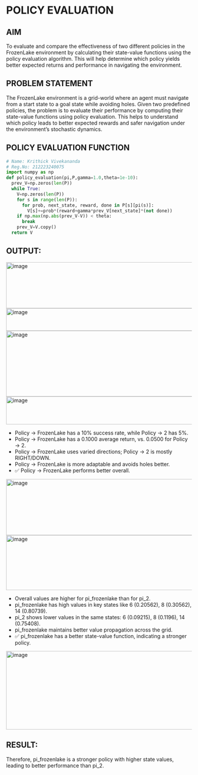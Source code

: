 # POLICY EVALUATION

## AIM
To evaluate and compare the effectiveness of two different policies in the FrozenLake environment by calculating their state-value functions using the policy evaluation algorithm. This will help determine which policy yields better expected returns and performance in navigating the environment.

## PROBLEM STATEMENT
The FrozenLake environment is a grid-world where an agent must navigate from a start state to a goal state while avoiding holes. Given two predefined policies, the problem is to evaluate their performance by computing their state-value functions using policy evaluation. This helps to understand which policy leads to better expected rewards and safer navigation under the environment’s stochastic dynamics.

## POLICY EVALUATION FUNCTION
``` python
# Name: Krithick Vivekananda
# Reg.No: 212223240075
import numpy as np
def policy_evaluation(pi,P,gamma=1.0,theta=1e-10):
  prev_V=np.zeros(len(P))
  while True:
    V=np.zeros(len(P))
    for s in range(len(P)):
      for prob, next_state, reward, done in P[s][pi(s)]:
        V[s]+=prob*(reward+gamma*prev_V[next_state]*(not done))
    if np.max(np.abs(prev_V-V)) < theta:
      break
    prev_V=V.copy()
  return V
```

## OUTPUT:
<img width="509" height="125" alt="image" src="https://github.com/user-attachments/assets/21419329-72b6-4961-bcd8-9686075970f5" />
<img width="772" height="61" alt="image" src="https://github.com/user-attachments/assets/9aeced03-009f-47ee-b294-1896d1dbe410" />
<img width="514" height="178" alt="image" src="https://github.com/user-attachments/assets/14ab1c63-e8b5-4ed9-973c-d2b503000837" />
<img width="706" height="76" alt="image" src="https://github.com/user-attachments/assets/3c626b2f-1cd0-4986-ba1c-6f004ebf9908" />

- Policy → FrozenLake has a 10% success rate, while Policy → 2 has 5%.
- Policy → FrozenLake has a 0.1000 average return, vs. 0.0500 for Policy → 2.
- Policy → FrozenLake uses varied directions; Policy → 2 is mostly RIGHT/DOWN.
- Policy → FrozenLake is more adaptable and avoids holes better.
- ✅ Policy → FrozenLake performs better overall.
  
<img width="575" height="152" alt="image" src="https://github.com/user-attachments/assets/c1918d75-db33-4e47-8c41-71a77fec80bb" />
<img width="618" height="149" alt="image" src="https://github.com/user-attachments/assets/31e5cf3e-2899-44ce-8c3e-cdfd72d2b11a" />

- Overall values are higher for pi_frozenlake than for pi_2.
- pi_frozenlake has high values in key states like 6 (0.20562), 8 (0.30562), 14 (0.80739).
- pi_2 shows lower values in the same states: 6 (0.09215), 8 (0.1196), 14 (0.75408).
- pi_frozenlake maintains better value propagation across the grid.
- ✅ pi_frozenlake has a better state-value function, indicating a stronger policy.
  
<img width="594" height="213" alt="image" src="https://github.com/user-attachments/assets/2d4e6e07-83ee-4998-b78d-a4ebf92af147" />

## RESULT:

Therefore, pi_frozenlake is a stronger policy with higher state values, leading to better performance than pi_2.

